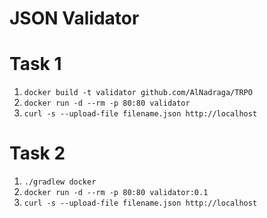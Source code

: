 # JSON Validator

# Task 1
1) `docker build -t validator github.com/AlNadraga/TRPO`
2) `docker run -d --rm -p 80:80 validator`
3) `curl -s --upload-file filename.json http://localhost`

# Task 2
1) `./gradlew docker`
2) `docker run -d --rm -p 80:80 validator:0.1`
3) `curl -s --upload-file filename.json http://localhost`
